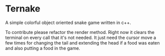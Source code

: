 # Ternake
A simple colorful object oriented snake game written in c++.


To contribute please refactor the render method. Right now it clears the terminal on every call that it's not needed. It just need the cursor move a few times for changing the tail and extending the head if a food was eaten and also putting a food in the game.